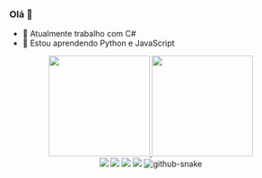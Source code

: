 ### Olá 👋

- 🔭 Atualmente trabalho com C#
- 🌱 Estou aprendendo Python e JavaScript

<div align="center">
  <a href="https://github.com/gustavobuenodemoraes">
  <img height="180em" src="https://github-readme-stats.vercel.app/api?username=gustavobuenodemoraes&show_icons=true&theme=gotham&include_all_commits=true&count_private=true"/>
  <img height="180em" src="https://github-readme-stats.vercel.app/api/top-langs/?username=gustavobuenodemoraes&layout=compact&=langs_count=7&theme=gotham"/>

 
<div> 
<!-- Instagram -->
  <a href="https://instagram.com/gustabuenom" target="_blank"><img src="https://img.shields.io/badge/-Instagram-%23E4405F?style=for-the-badge&logo=instagram&logoColor=white" target="_blank"></a>
<!-- Discod -->
 <a href="https://discord.com/channels/@GustavoBM#4053" target="_blank"><img src="https://img.shields.io/badge/Discord-7289DA?style=for-the-badge&logo=discord&logoColor=white" target="_blank"></a> 
<!-- E-mail -->
  <a href = "mailto:gustavobuenodemoraes@gmail.com"><img src="https://img.shields.io/badge/-Gmail-%23333?style=for-the-badge&logo=gmail&logoColor=white" target="_blank"></a>
<!-- Linkedin -->
  <a href="https://www.linkedin.com/in/gustavobuenodemoraes" target="_blank"><img src="https://img.shields.io/badge/-LinkedIn-%230077B5?style=for-the-badge&logo=linkedin&logoColor=white" target="_blank"></a> 
 

<picture>
  <source media="(prefers-color-scheme: dark)" srcset="github-snake-dark.svg" />
  <source media="(prefers-color-scheme: light)" srcset="github-snake.svg" />
  <img alt="github-snake" src="github-snake.svg" />
</picture>
 
</div>
